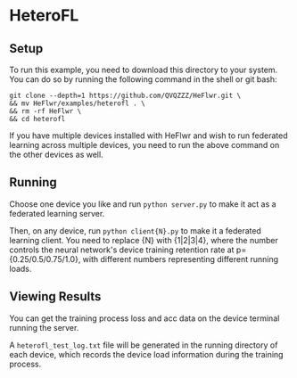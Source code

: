 # HeteroFL
## Setup
To run this example, you need to download this directory to your system. You can do so by running the following command in the shell or git bash:
``` shell
git clone --depth=1 https://github.com/QVQZZZ/HeFlwr.git \
&& mv HeFlwr/examples/heterofl . \
&& rm -rf HeFlwr \
&& cd heterofl
```
If you have multiple devices installed with HeFlwr and wish to run federated learning across multiple devices, you need to run the above command on the other devices as well.

## Running
Choose one device you like and run `python server.py` to make it act as a federated learning server.

Then, on any device, run `python client{N}.py` to make it a federated learning client.
You need to replace {N} with {1|2|3|4}, where the number controls the neural network's device training retention rate at p={0.25/0.5/0.75/1.0}, with different numbers representing different running loads.

## Viewing Results
You can get the training process loss and acc data on the device terminal running the server.

A `heterofl_test_log.txt` file will be generated in the running directory of each device, which records the device load information during the training process.